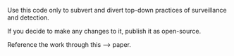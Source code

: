 Use this code only to subvert and divert top-down practices of surveillance and detection.

If you decide to make any changes to it, publish it as open-source.

Reference the work through this --> paper.

